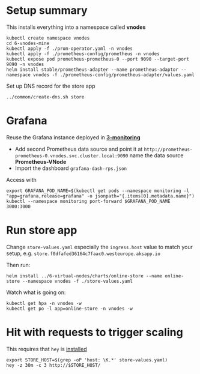 # Setup summary
This installs everything into a namespace called **vnodes**
```
kubectl create namespace vnodes
cd 6-vnodes-mine
kubectl apply -f ./prom-operator.yaml -n vnodes
kubectl apply -f ./prometheus-config/prometheus -n vnodes
kubectl expose pod prometheus-prometheus-0 --port 9090 --target-port 9090 -n vnodes
helm install stable/prometheus-adapter --name prometheus-adaptor --namespace vnodes -f ./prometheus-config/prometheus-adapter/values.yaml
```

Set up DNS record for the store app
```
../common/create-dns.sh store
```

# Grafana
Reuse the Grafana instance deployed in **[3-monitoring](../3-monitoring)**

- Add second Prometheus data source and point it at `http://prometheus-prometheus-0.vnodes.svc.cluster.local:9090` name the data source **Prometheus-VNode**
- Import the dashboard `grafana-dash-rps.json`

Access with
```
export GRAFANA_POD_NAME=$(kubectl get pods --namespace monitoring -l "app=grafana,release=grafana" -o jsonpath="{.items[0].metadata.name}")
kubectl --namespace monitoring port-forward $GRAFANA_POD_NAME 3000:3000
```

# Run store app
Change `store-values.yaml` especially the `ingress.host` value to match your setup, e.g. `store.f0dfafed36164c7faac0.westeurope.aksapp.io`

Then run:
```
helm install ../6-virtual-nodes/charts/online-store --name online-store --namespace vnodes -f ./store-values.yaml
```

Watch what is going on:
```
kubectl get hpa -n vnodes -w
kubectl get po -l app=online-store -n vnodes -w
```

# Hit with requests to trigger scaling
This requires that `hey` is [installed](https://github.com/rakyll/hey) 
```
export STORE_HOST=$(grep -oP 'host: \K.*' store-values.yaml)
hey -z 30m -c 3 http://$STORE_HOST/
```